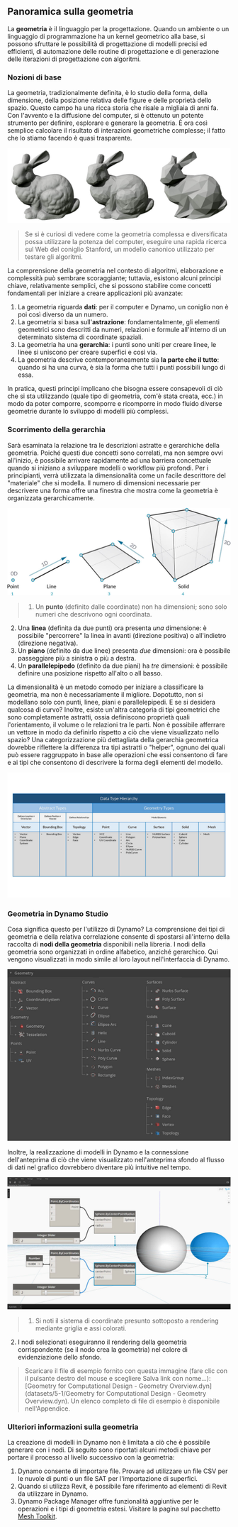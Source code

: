 

## Panoramica sulla geometria

La **geometria** è il linguaggio per la progettazione. Quando un ambiente o un linguaggio di programmazione ha un kernel geometrico alla base, si possono sfruttare le possibilità di progettazione di modelli precisi ed efficienti, di automazione delle routine di progettazione e di generazione delle iterazioni di progettazione con algoritmi.

### Nozioni di base

La geometria, tradizionalmente definita, è lo studio della forma, della dimensione, della posizione relativa delle figure e delle proprietà dello spazio. Questo campo ha una ricca storia che risale a migliaia di anni fa. Con l'avvento e la diffusione del computer, si è ottenuto un potente strumento per definire, esplorare e generare la geometria. È ora così semplice calcolare il risultato di interazioni geometriche complesse; il fatto che lo stiamo facendo è quasi trasparente.

![Coniglio Stanford](images/5-1/StanfordBunny.jpg)

> Se si è curiosi di vedere come la geometria complessa e diversificata possa utilizzare la potenza del computer, eseguire una rapida ricerca sul Web del coniglio Stanford, un modello canonico utilizzato per testare gli algoritmi.

La comprensione della geometria nel contesto di algoritmi, elaborazione e complessità può sembrare scoraggiante; tuttavia, esistono alcuni principi chiave, relativamente semplici, che si possono stabilire come concetti fondamentali per iniziare a creare applicazioni più avanzate:

1. La geometria riguarda **dati**: per il computer e Dynamo, un coniglio non è poi così diverso da un numero.
2. La geometria si basa sull'**astrazione**: fondamentalmente, gli elementi geometrici sono descritti da numeri, relazioni e formule all'interno di un determinato sistema di coordinate spaziali.
3. La geometria ha una **gerarchia**: i punti sono uniti per creare linee, le linee si uniscono per creare superfici e così via.
4. La geometria descrive contemporaneamente sia **la parte che il tutto**: quando si ha una curva, è sia la forma che tutti i punti possibili lungo di essa.

In pratica, questi principi implicano che bisogna essere consapevoli di ciò che si sta utilizzando (quale tipo di geometria, com'è stata creata, ecc.) in modo da poter comporre, scomporre e ricomporre in modo fluido diverse geometrie durante lo sviluppo di modelli più complessi.

### Scorrimento della gerarchia

Sarà esaminata la relazione tra le descrizioni astratte e gerarchiche della geometria. Poiché questi due concetti sono correlati, ma non sempre ovvi all'inizio, è possibile arrivare rapidamente ad una barriera concettuale quando si iniziano a sviluppare modelli o workflow più profondi. Per i principianti, verrà utilizzata la dimensionalità come un facile descrittore del "materiale" che si modella. Il numero di dimensioni necessarie per descrivere una forma offre una finestra che mostra come la geometria è organizzata gerarchicamente.

![Geometria computazionale](images/5-1/GeometryDimensionality.jpg)

> 1. Un **punto** (definito dalle coordinate) non ha dimensioni; sono solo numeri che descrivono ogni coordinata.
2. Una **linea** (definita da due punti) ora presenta *una* dimensione: è possibile "percorrere" la linea in avanti (direzione positiva) o all'indietro (direzione negativa).
3. Un **piano** (definito da due linee) presenta *due* dimensioni: ora è possibile passeggiare più a sinistra o più a destra.
4. Un **parallelepipedo** (definito da due piani) ha *tre* dimensioni: è possibile definire una posizione rispetto all'alto o all basso.

La dimensionalità è un metodo comodo per iniziare a classificare la geometria, ma non è necessariamente il migliore. Dopotutto, non si modellano solo con punti, linee, piani e parallelepipedi. E se si desidera qualcosa di curvo? Inoltre, esiste un'altra categoria di tipi geometrici che sono completamente astratti, ossia definiscono proprietà quali l'orientamento, il volume o le relazioni tra le parti. Non è possibile afferrare un vettore in modo da definirlo rispetto a ciò che viene visualizzato nello spazio? Una categorizzazione più dettagliata della gerarchia geometrica dovrebbe riflettere la differenza tra tipi astratti o "helper", ognuno dei quali può essere raggruppato in base alle operazioni che essi consentono di fare e ai tipi che consentono di descrivere la forma degli elementi del modello.

![Gerarchia della geometria](images/5-1/GeometryHierarchy.jpg)

### Geometria in Dynamo Studio

Cosa significa questo per l'utilizzo di Dynamo? La comprensione dei tipi di geometria e della relativa correlazione consente di spostarsi all'interno della raccolta di **nodi della geometria** disponibili nella libreria. I nodi della geometria sono organizzati in ordine alfabetico, anziché gerarchico. Qui vengono visualizzati in modo simile al loro layout nell'interfaccia di Dynamo.

![Geometria in Dynamo](images/5-1/GeometryOrganization2.jpg)

Inoltre, la realizzazione di modelli in Dynamo e la connessione dell'anteprima di ciò che viene visualizzato nell'anteprima sfondo al flusso di dati nel grafico dovrebbero diventare più intuitive nel tempo.

![Geometria in Dynamo](images/5-1/GeometryInDynamo.jpg)

> 1. Si noti il sistema di coordinate presunto sottoposto a rendering mediante griglia e assi colorati.
2. I nodi selezionati eseguiranno il rendering della geometria corrispondente (se il nodo crea la geometria) nel colore di evidenziazione dello sfondo.
> Scaricare il file di esempio fornito con questa immagine (fare clic con il pulsante destro del mouse e scegliere Salva link con nome...): [Geometry for Computational Design - Geometry Overview.dyn](datasets/5-1/Geometry for Computational Design - Geometry Overview.dyn). Un elenco completo di file di esempio è disponibile nell'Appendice.

### Ulteriori informazioni sulla geometria

La creazione di modelli in Dynamo non è limitata a ciò che è possibile generare con i nodi. Di seguito sono riportati alcuni metodi chiave per portare il processo al livello successivo con la geometria:

1. Dynamo consente di importare file. Provare ad utilizzare un file CSV per le nuvole di punti o un file SAT per l'importazione di superfici.
2. Quando si utilizza Revit, è possibile fare riferimento ad elementi di Revit da utilizzare in Dynamo.
3. Dynamo Package Manager offre funzionalità aggiuntive per le operazioni e i tipi di geometria estesi. Visitare la pagina sul pacchetto [Mesh Toolkit](https://github.com/DynamoDS/Dynamo/wiki/Dynamo-Mesh-Toolkit).


